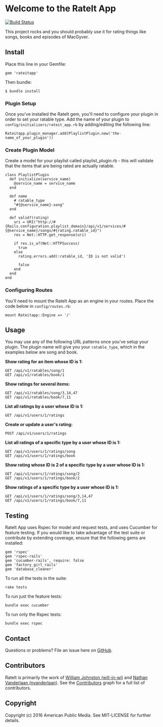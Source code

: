 # Welcome to the RateIt App

[![Build Status](https://travis-ci.org/APMG/rateitapp.svg?branch=master)](https://travis-ci.org/APMG/rateitapp)

This project rocks and you should probably use it for rating things like songs, books and episodes of MacGyver.

## Install

Place this line in your Gemfile:

    gem 'rateitapp'

Then bundle:

    $ bundle install

### Plugin Setup

Once you've installed the RateIt gem, you'll need to configure your plugin in order to set your ratable type. Add the name of your plugin to `config/initializers/rateit_app.rb` by adding/editing the following line:

    Rateitapp.plugin_manager.add(PlaylistPlugin.new('the-name_of_your_plugin'))

### Create Plugin Model

Create a model for your playlist called playlist_plugin.rb - this will validate that the items that are being rated are actually ratable.

    class PlaylistPlugin
      def initialize(service_name)
        @service_name = service_name
      end

      def name
        # ratable_type
        "#{@service_name}-song"
      end

      def valid?(rating)
        uri = URI("http://#{Rails.configuration.playlist_domain}/api/v1/services/#{@service_name}/songs/#{rating.ratable_id}")
        res = Net::HTTP.get_response(uri)

        if res.is_a?(Net::HTTPSuccess)
          true
        else
          rating.errors.add(:ratable_id, 'ID is not valid')

          false
        end
      end
    end

### Configuring Routes

You'll need to mount the RateIt App as an engine in your routes. Place the code below in `config/routes.rb`:

    mount Rateitapp::Engine => '/'

## Usage

You may use any of the following URL patterns once you've setup your plugin. The plugin
name will give you your `ratable_type`, which in the examples below are song and book.

**Show rating for an item whose ID is 1:**

    GET /api/v1/ratables/song/1
    GET /api/v1/ratables/book/1

**Show ratings for several items:**

    GET /api/v1/ratables/song/3,14,47
    GET /api/v1/ratables/book/7,11

**List all ratings by a user whose ID is 1:**

    GET /api/v1/users/1/ratings

**Create or update a user's rating:**

    POST /api/v1/users/1/ratings

**List all ratings of a specific type by a user whose ID is 1:**

    GET /api/v1/users/1/ratings/song
    GET /api/v1/users/1/ratings/book

**Show rating whose ID is 2 of a specific type by a user whose ID is 1:**

    GET /api/v1/users/1/ratings/song/2
    GET /api/v1/users/1/ratings/book/2

**Show ratings of a specific type by a user whose ID is 1:**

    GET /api/v1/users/1/ratings/song/3,14,47
    GET /api/v1/users/1/ratings/book/7,11

## Testing

RateIt App uses Rspec for model and request tests, and uses Cucumber for feature testing. If you would like to take advantage of the test suite or contribute by extending coverage, ensure that the following gems are installed:

    gem 'rspec'
    gem 'rspec-rails'
    gem 'cucumber-rails', require: false
    gem 'factory_girl_rails'
    gem 'database_cleaner'

To run all the tests in the suite:

    rake tests

To run just the feature tests:

    bundle exec cucumber

To run only the Rspec tests:

    bundle exec rspec

## Contact

Questions or problems? File an issue here on [GitHub](https://github.com/APMG/rateitapp/issues).

## Contributors

RateIt is primarily the work of [William Johnston (will-in-wi)](https://github.com/will-in-wi) and [Nathan Vanderlaan (nvanderlaan)](https://github.com/nvanderlaan). See the [Contributors](https://github.com/APMG/rateitapp/graphs/contributors) graph for a full list of contributors.

## Copyright

Copyright (c) 2016 American Public Media. See MIT-LICENSE for further details.
